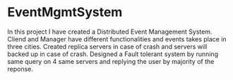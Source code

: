 # EventMgmtSystem
In this project I have created a Distributed Event Management System.
Cliend and Manager have different functionalities and events takes place in three cities.
Created replica servers in case of crash and servers will backed up in case of crash.
Designed a Fault tolerant system by running same query on 4 same servers and replying the user by majority of the reponse.
